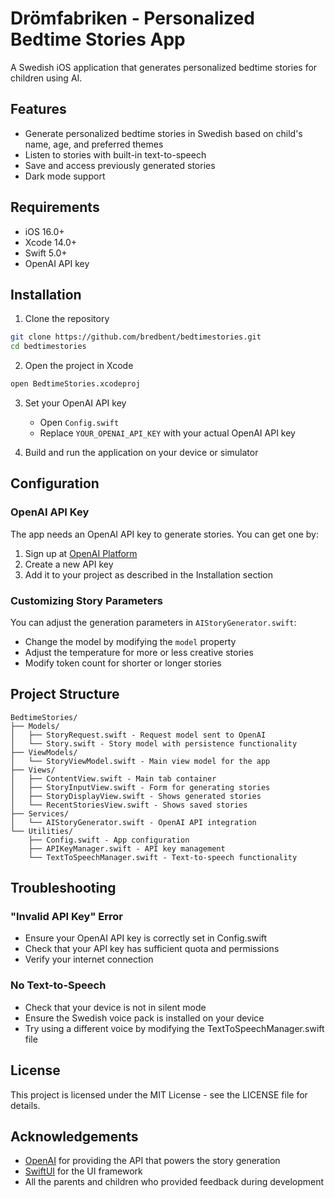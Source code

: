 # Drömfabriken - Personalized Bedtime Stories App

A Swedish iOS application that generates personalized bedtime stories for children using AI.

## Features

- Generate personalized bedtime stories in Swedish based on child's name, age, and preferred themes
- Listen to stories with built-in text-to-speech
- Save and access previously generated stories
- Dark mode support

## Requirements

- iOS 16.0+
- Xcode 14.0+
- Swift 5.0+
- OpenAI API key

## Installation

1. Clone the repository
```bash
git clone https://github.com/bredbent/bedtimestories.git
cd bedtimestories
```

2. Open the project in Xcode
```bash
open BedtimeStories.xcodeproj
```

3. Set your OpenAI API key
   - Open `Config.swift`
   - Replace `YOUR_OPENAI_API_KEY` with your actual OpenAI API key

4. Build and run the application on your device or simulator

## Configuration

### OpenAI API Key
The app needs an OpenAI API key to generate stories. You can get one by:
1. Sign up at [OpenAI Platform](https://platform.openai.com)
2. Create a new API key
3. Add it to your project as described in the Installation section

### Customizing Story Parameters
You can adjust the generation parameters in `AIStoryGenerator.swift`:
- Change the model by modifying the `model` property
- Adjust the temperature for more or less creative stories
- Modify token count for shorter or longer stories

## Project Structure

```
BedtimeStories/
├── Models/
│   ├── StoryRequest.swift - Request model sent to OpenAI
│   └── Story.swift - Story model with persistence functionality
├── ViewModels/
│   └── StoryViewModel.swift - Main view model for the app
├── Views/
│   ├── ContentView.swift - Main tab container
│   ├── StoryInputView.swift - Form for generating stories
│   ├── StoryDisplayView.swift - Shows generated stories
│   └── RecentStoriesView.swift - Shows saved stories
├── Services/
│   └── AIStoryGenerator.swift - OpenAI API integration
└── Utilities/
    ├── Config.swift - App configuration
    ├── APIKeyManager.swift - API key management
    └── TextToSpeechManager.swift - Text-to-speech functionality
```

## Troubleshooting

### "Invalid API Key" Error
- Ensure your OpenAI API key is correctly set in Config.swift
- Check that your API key has sufficient quota and permissions
- Verify your internet connection

### No Text-to-Speech
- Check that your device is not in silent mode
- Ensure the Swedish voice pack is installed on your device
- Try using a different voice by modifying the TextToSpeechManager.swift file

## License

This project is licensed under the MIT License - see the LICENSE file for details.

## Acknowledgements

- [OpenAI](https://openai.com) for providing the API that powers the story generation
- [SwiftUI](https://developer.apple.com/xcode/swiftui/) for the UI framework
- All the parents and children who provided feedback during development
